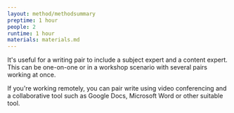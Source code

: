 ```yaml
---
layout: method/methodsummary
preptime: 1 hour
people: 2
runtime: 1 hour
materials: materials.md
---
```

<!-- Preparation --> 
It's useful for a writing pair to include a subject expert and a content expert. This can be one-on-one or in a workshop scenario with several pairs working at once.

If you're working remotely, you can pair write using video conferencing and a collaborative tool such as Google Docs, Microsoft Word or other suitable tool.
